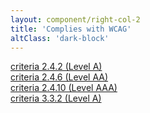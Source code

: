 ```yaml
---
layout: component/right-col-2
title: 'Complies with WCAG'
altClass: 'dark-block'
---
```


[criteria 2.4.2 (Level A)](#)  
[criteria 2.4.6 (Level AA)](#)  
[criteria 2.4.10 (Level AAA)](#)  
[criteria 3.3.2 (Level A)](#)